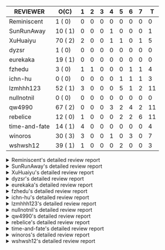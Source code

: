 |   REVIEWER    |  O(C)   | 1 | 2 | 3 | 4 | 5 | 6 | 7 | T  |
|---------------|---------|---|---|---|---|---|---|---|----|
| Reminiscent   |  1 ( 0) | 0 | 0 | 0 | 0 | 0 | 0 | 0 |  0 |
| SunRunAway    | 10 ( 1) | 0 | 0 | 0 | 1 | 0 | 0 | 0 |  1 |
| XuHuaiyu      | 70 ( 2) | 2 | 0 | 0 | 1 | 1 | 0 | 1 |  5 |
| dyzsr         |  1 ( 0) | 0 | 0 | 0 | 0 | 0 | 0 | 0 |  0 |
| eurekaka      | 19 ( 1) | 0 | 0 | 0 | 0 | 0 | 0 | 0 |  0 |
| fzhedu        |  3 ( 0) | 1 | 1 | 0 | 0 | 0 | 1 | 1 |  4 |
| ichn-hu       |  0 ( 0) | 0 | 0 | 0 | 0 | 1 | 1 | 1 |  3 |
| lzmhhh123     | 52 ( 1) | 3 | 0 | 0 | 0 | 5 | 1 | 2 | 11 |
| nullnotnil    |  0 ( 0) | 0 | 0 | 0 | 0 | 0 | 0 | 0 |  0 |
| qw4990        | 67 ( 2) | 0 | 0 | 0 | 3 | 2 | 4 | 2 | 11 |
| rebelice      | 12 ( 0) | 1 | 0 | 0 | 0 | 2 | 2 | 6 | 11 |
| time-and-fate | 14 ( 1) | 4 | 0 | 0 | 0 | 0 | 0 | 0 |  4 |
| winoros       | 30 ( 3) | 3 | 0 | 0 | 1 | 0 | 3 | 0 |  7 |
| wshwsh12      | 39 ( 1) | 1 | 0 | 0 | 0 | 2 | 0 | 0 |  3 |


<details> 
  <summary>Reminiscent's detailed review report</summary> 

## To Be Reviewed

|    REPO    |                                                              PR                                                               | C | LASTED |
|------------|-------------------------------------------------------------------------------------------------------------------------------|---|--------|
| tidb/24016 | [planner: fix index-out-of-range error when checking only_full_group_by (#23844)](https://github.com/pingcap/tidb/pull/24016) |   | 40d19h |


## Reviewed in Last 7 Days

| REPO | PR | C | D | R |
|------|----|---|---|---|


</details> 


<details> 
  <summary>SunRunAway's detailed review report</summary> 

## To Be Reviewed

|    REPO    |                                                                  PR                                                                   | C | LASTED  |
|------------|---------------------------------------------------------------------------------------------------------------------------------------|---|---------|
| tidb/19178 | [executor: Refactor probe channel](https://github.com/pingcap/tidb/pull/19178)                                                        |   | 284d17h |
| tidb/19807 | [executor: parallel evaluation for hash aggregate distinct](https://github.com/pingcap/tidb/pull/19807)                               |   | 262d11h |
| tidb/19900 | [executor: enable inline projection for sort&topN](https://github.com/pingcap/tidb/pull/19900)                                        | Y | 257d19h |
| tidb/20140 | [expressions: Support `bin-to-uuid` and `uuid-to-bin`](https://github.com/pingcap/tidb/pull/20140)                                    |   | 244d22h |
| tidb/21207 | [planner: fix the inappropriate out-of-range range estimation rule](https://github.com/pingcap/tidb/pull/21207)                       |   | 182d19h |
| tidb/21834 | [planner: enhanced index range calculation plan](https://github.com/pingcap/tidb/pull/21834)                                          |   | 159d19h |
| tidb/21878 | [planner: do not push down lock to pointGet/bacthPointGet when selection exists](https://github.com/pingcap/tidb/pull/21878)          |   | 157d18h |
| tidb/21956 | [planner/preprocessor: disallow into-outfile clause in some place](https://github.com/pingcap/tidb/pull/21956)                        |   | 152d23h |
| tidb/22217 | [*: rewrite origin SQL with default DB for SQL bindings (#21275)](https://github.com/pingcap/tidb/pull/22217)                         |   | 138d18h |
| tidb/22379 | [[experiment] executor: allow aggregation to spill disk when running out of memory quota](https://github.com/pingcap/tidb/pull/22379) |   | 131d19h |


## Reviewed in Last 7 Days

|   REPO    |                                   PR                                   | C | D |  R   |
|-----------|------------------------------------------------------------------------|---|---|------|
| docs/5647 | [Add documentation for SEM](https://github.com/pingcap/docs/pull/5647) |   | 4 | 2d5h |


</details> 


<details> 
  <summary>XuHuaiyu's detailed review report</summary> 

## To Be Reviewed

|     REPO     |                                                                                 PR                                                                                 | C | LASTED  |
|--------------|--------------------------------------------------------------------------------------------------------------------------------------------------------------------|---|---------|
| tidb/19900   | [executor: enable inline projection for sort&topN](https://github.com/pingcap/tidb/pull/19900)                                                                     | Y | 257d19h |
| docs-cn/5561 | [Add sql optimization-related docs to toc](https://github.com/pingcap/docs-cn/pull/5561)                                                                           |   | 91d15h  |
| tidb/19957   | [executor: add builtin aggregate function `json_arrayagg`](https://github.com/pingcap/tidb/pull/19957)                                                             | Y | 255d14h |
| tidb/20140   | [expressions: Support `bin-to-uuid` and `uuid-to-bin`](https://github.com/pingcap/tidb/pull/20140)                                                                 |   | 244d22h |
| tidb/20790   | [collation: add pinyin collation for chinese charset support](https://github.com/pingcap/tidb/pull/20790)                                                          |   | 202d21h |
| tidb/21064   | [planner, executor: fix cast not check error](https://github.com/pingcap/tidb/pull/21064)                                                                          |   | 190d9h  |
| tidb/21334   | [*: make rollback work on user-defined variables](https://github.com/pingcap/tidb/pull/21334)                                                                      |   | 179d14h |
| tidb/21401   | [expression: incompatibility with MySQL for ADDTIME()](https://github.com/pingcap/tidb/pull/21401)                                                                 |   | 175d12h |
| tidb/21536   | [executor: add slow-log file meta cache to avoid repeat read file meta information](https://github.com/pingcap/tidb/pull/21536)                                    |   | 168d15h |
| tidb/21564   | [ddl: fix Incorrect behavior of NO_ZERO_DATE when altering table](https://github.com/pingcap/tidb/pull/21564)                                                      |   | 167d16h |
| tidb/22131   | [privilege: remove leading and trailing space when create user and role](https://github.com/pingcap/tidb/pull/22131)                                               |   | 144d20h |
| tidb/22163   | [expression: separated arithmeticMinusIntSig](https://github.com/pingcap/tidb/pull/22163)                                                                          |   | 140d14h |
| tidb/22186   | [executor: fix select into outfile with year type column has no data (#22175)](https://github.com/pingcap/tidb/pull/22186)                                         |   | 139d17h |
| tidb/22616   | [expression: from_unixtime accept 64-bit integers](https://github.com/pingcap/tidb/pull/22616)                                                                     |   | 115d23h |
| tidb/22631   | [executor: refine window processor](https://github.com/pingcap/tidb/pull/22631)                                                                                    |   | 113d23h |
| tidb/22696   | [expression: enable arithmetic Mod push down](https://github.com/pingcap/tidb/pull/22696)                                                                          |   | 110d17h |
| tidb/22711   | [executor: Fix inline schema name](https://github.com/pingcap/tidb/pull/22711)                                                                                     |   | 110d12h |
| tidb/22722   | [planner, errno: make error code of ErrMixOfGroupFuncAndFields consistent with MySQL](https://github.com/pingcap/tidb/pull/22722)                                  |   | 109d21h |
| tidb/23012   | [executor: fix affected rows of ddls and complete uint tests](https://github.com/pingcap/tidb/pull/23012)                                                          |   | 85d17h  |
| tidb/23295   | [util, types: don't let SPM be affected by charset (#23161)](https://github.com/pingcap/tidb/pull/23295)                                                           |   | 73d12h  |
| tidb/23336   | [expression: fix unexpected constant fold when year compare string (#23281)](https://github.com/pingcap/tidb/pull/23336)                                           |   | 69d20h  |
| tidb/23348   | [planner: show cast type in EXPLAIN in coptask (#23123)](https://github.com/pingcap/tidb/pull/23348)                                                               |   | 69d18h  |
| tidb/23350   | [util/stringutil, util/ranger, planner: use hierarchical separators to simplify the parsing for info of EXPLAIN ](https://github.com/pingcap/tidb/pull/23350)      |   | 69d18h  |
| tidb/23398   | [expression: fix refine compare constant (#23339)](https://github.com/pingcap/tidb/pull/23398)                                                                     |   | 67d18h  |
| tidb/23405   | [domain: remove the exit chan, use context](https://github.com/pingcap/tidb/pull/23405)                                                                            |   | 67d17h  |
| tidb/23433   | [WIP: speed up for slow query logs retrieving ](https://github.com/pingcap/tidb/pull/23433)                                                                        |   | 66d17h  |
| tidb/23497   | [expression: Let TiDB use Hyperscan to support multi-pattern-match](https://github.com/pingcap/tidb/pull/23497)                                                    |   | 61d22h  |
| tidb/23562   | [execution: reuse iterator in hash join](https://github.com/pingcap/tidb/pull/23562)                                                                               |   | 60d13h  |
| tidb/23640   | [*: fix the bug about YEAR(0.9) returns NULL instead of 0 in NO_ZERO_DATE mode](https://github.com/pingcap/tidb/pull/23640)                                        |   | 56d14h  |
| tidb/23661   | [expression: Maintain separate scalar function pushdown lists for each engine instead of unified. (#23284)](https://github.com/pingcap/tidb/pull/23661)            |   | 55d20h  |
| tidb/23884   | [Metric: Collect TiKV Read Duration Metric for SLI/SLO](https://github.com/pingcap/tidb/pull/23884)                                                                |   | 47d20h  |
| tidb/23964   | [executor: GROUP_CONCAT(float) is not compatible with mysql](https://github.com/pingcap/tidb/pull/23964)                                                           |   | 42d17h  |
| tidb/24016   | [planner: fix index-out-of-range error when checking only_full_group_by (#23844)](https://github.com/pingcap/tidb/pull/24016)                                      |   | 40d19h  |
| tidb/24033   | [statistics: fix some unstable tests in global stats (#23502)](https://github.com/pingcap/tidb/pull/24033)                                                         |   | 40d10h  |
| tidb/24053   | [executor: fix wrong convert from bit to string when do projection (#23960)](https://github.com/pingcap/tidb/pull/24053)                                           |   | 39d16h  |
| tidb/24061   | [statistics: fix some potential panic in statistics (#23988)](https://github.com/pingcap/tidb/pull/24061)                                                          |   | 39d13h  |
| tidb/24079   | [planner: change descScanFactor to scanFactor when ExpectedCount is small. (#23972)](https://github.com/pingcap/tidb/pull/24079)                                   |   | 38d20h  |
| tidb/24155   | [planner, executor: fix index merge partial table scan schema (#23936)](https://github.com/pingcap/tidb/pull/24155)                                                |   | 34d20h  |
| tidb/24179   | [expression: fix float64 overflow check in plus/minus real function](https://github.com/pingcap/tidb/pull/24179)                                                   |   | 33d23h  |
| tidb/24228   | [executor: skip TestPrepareStmtAfterIsolationReadChange when race enable (#24200)](https://github.com/pingcap/tidb/pull/24228)                                     |   | 31d23h  |
| tidb/24229   | [executor: speed up race test TestInsertReorgDelete (#24208)](https://github.com/pingcap/tidb/pull/24229)                                                          |   | 31d22h  |
| tidb/24234   | [executor: skip TestMppExecution when race is enabled (#24222)](https://github.com/pingcap/tidb/pull/24234)                                                        |   | 31d18h  |
| tidb/24241   | [planner/core: remove random test to reduce CI time (#24207)](https://github.com/pingcap/tidb/pull/24241)                                                          |   | 31d16h  |
| tidb/24267   | [expression: fix wrong flen infer for bit constant (#23867)](https://github.com/pingcap/tidb/pull/24267)                                                           |   | 29d18h  |
| tidb/24287   | [planner/core: support union all for mpp.](https://github.com/pingcap/tidb/pull/24287)                                                                             |   | 28d19h  |
| tidb/24341   | [executor: fix projection executor panic and add failpoint test (#24231)](https://github.com/pingcap/tidb/pull/24341)                                              |   | 26d20h  |
| tidb/24345   | [executor: fix data race of parallel apply operator (#24257)](https://github.com/pingcap/tidb/pull/24345)                                                          |   | 26d19h  |
| tidb/24354   | [expression: fix wrong type infer for agg function when type is null (#24290)](https://github.com/pingcap/tidb/pull/24354)                                         |   | 26d17h  |
| tidb/24371   | [*: avoid create new parser object in prepared exec](https://github.com/pingcap/tidb/pull/24371)                                                                   |   | 25d20h  |
| tidb/24466   | [test: fix unstable TestIssue20658 (#24425)](https://github.com/pingcap/tidb/pull/24466)                                                                           |   | 17d16h  |
| tidb/24488   | [planner: let CopTiFlashConcurrencyFactor inflence the cost of whole plan (#24157)](https://github.com/pingcap/tidb/pull/24488)                                    |   | 16d18h  |
| tidb/24489   | [planner: clone possible properties before saving them (#24204)](https://github.com/pingcap/tidb/pull/24489)                                                       |   | 16d17h  |
| tidb/24513   | [inforschema, executor, util/kvcache, util/statement_summary : Add STATEMENTS_SUMMARY_EVICTED into information_schema](https://github.com/pingcap/tidb/pull/24513) |   | 14d21h  |
| tidb/24527   | [*: Upgrade to go 1.16 && remove deprecated io/ioutil](https://github.com/pingcap/tidb/pull/24527)                                                                 |   | 14d14h  |
| tidb/24529   | [*: consitent get infoschema (#24230)](https://github.com/pingcap/tidb/pull/24529)                                                                                 |   | 14d13h  |
| tidb/24546   | [*: test](https://github.com/pingcap/tidb/pull/24546)                                                                                                              |   | 13d17h  |
| tidb/24611   | [executor: fix point_get result on clustered index when new-row-format disabled but new-collation enabled (#24544)](https://github.com/pingcap/tidb/pull/24611)    |   | 11d22h  |
| tidb/24613   | [planner, executor: supports select statement with AS OF](https://github.com/pingcap/tidb/pull/24613)                                                              |   | 11d20h  |
| tidb/24671   | [(DNM) Revert "planner, executor: enable inline projection for Limit (#20288)"](https://github.com/pingcap/tidb/pull/24671)                                        |   | 10d16h  |
| tidb/24699   | [*: Remove incorrect global sysvar caching](https://github.com/pingcap/tidb/pull/24699)                                                                            |   | 7d11h   |
| tidb/24766   | [executor: implement set transaction read only as of transaction](https://github.com/pingcap/tidb/pull/24766)                                                      |   | 5d13h   |
| tidb/24772   | [executor: fix wrong enum key in point get (#24618)](https://github.com/pingcap/tidb/pull/24772)                                                                   |   | 5d7h    |
| tidb/24792   | [planner: build plan for CTE](https://github.com/pingcap/tidb/pull/24792)                                                                                          |   | 4d18h   |
| tidb/24802   | [executor: add table name in log (#24666)](https://github.com/pingcap/tidb/pull/24802)                                                                             |   | 4d16h   |
| tidb/24803   | [[DNM] Batch mode](https://github.com/pingcap/tidb/pull/24803)                                                                                                     |   | 4d15h   |
| tidb/24809   | [executor: add CTEExec and CTETableReaderExec](https://github.com/pingcap/tidb/pull/24809)                                                                         |   | 3d23h   |
| tidb/24816   | [*: fix inconsistent spelling "Sql"](https://github.com/pingcap/tidb/pull/24816)                                                                                   |   | 3d21h   |
| tidb/24824   | [executor: fix index join panic on prefix index on some cases (#24568)](https://github.com/pingcap/tidb/pull/24824)                                                |   | 3d18h   |
| tidb/24856   | [planner, executor: support batchget for range and list partition table](https://github.com/pingcap/tidb/pull/24856)                                               |   | 21h     |
| tidb/24867   | [ddl: add admin_checksum_table compatibility for temporary table](https://github.com/pingcap/tidb/pull/24867)                                                      |   | 12h     |


## Reviewed in Last 7 Days

|     REPO     |                                                           PR                                                           | C | D |   R   |
|--------------|------------------------------------------------------------------------------------------------------------------------|---|---|-------|
| docs-cn/6270 | [releases: add tidb 4.0.13 release notes](https://github.com/pingcap/docs-cn/pull/6270)                                |   | 1 | 10d2h |
| tidb/24830   | [expresssion: determine the field type of control function with enum type](https://github.com/pingcap/tidb/pull/24830) |   | 1 | 2d18h |
| tidb/24833   | [server, store: speed up server test](https://github.com/pingcap/tidb/pull/24833)                                      |   | 4 | 10h   |
| docs/5621    | [releases: add tidb 4.0.13 release notes](https://github.com/pingcap/docs/pull/5621)                                   |   | 5 | 6d0h  |
| tidb/24542   | [expression, planner: push cast down to control function with enum type.](https://github.com/pingcap/tidb/pull/24542)  |   | 7 | 7d3h  |


</details> 


<details> 
  <summary>dyzsr's detailed review report</summary> 

## To Be Reviewed

|    REPO    |                                                                 PR                                                                  | C | LASTED |
|------------|-------------------------------------------------------------------------------------------------------------------------------------|---|--------|
| tidb/24018 | [ranger: fix the range construction behavior when the column's type is `YEAR` (#23559)](https://github.com/pingcap/tidb/pull/24018) |   | 40d18h |


## Reviewed in Last 7 Days

| REPO | PR | C | D | R |
|------|----|---|---|---|


</details> 


<details> 
  <summary>eurekaka's detailed review report</summary> 

## To Be Reviewed

|    REPO    |                                                                  PR                                                                  | C | LASTED  |
|------------|--------------------------------------------------------------------------------------------------------------------------------------|---|---------|
| tidb/20877 | [statistics: collect index usage information](https://github.com/pingcap/tidb/pull/20877)                                            |   | 200d17h |
| tidb/23316 | [planner: Fix rebuild range for prepared plan](https://github.com/pingcap/tidb/pull/23316)                                           |   | 70d17h  |
| tidb/23373 | [executor: fix get var expr when session var is hex literal (#23241)](https://github.com/pingcap/tidb/pull/23373)                    |   | 68d19h  |
| tidb/23760 | [collation: fix tidb panic when compare string with collation](https://github.com/pingcap/tidb/pull/23760)                           |   | 54d14h  |
| tidb/24033 | [statistics: fix some unstable tests in global stats (#23502)](https://github.com/pingcap/tidb/pull/24033)                           |   | 40d10h  |
| tidb/24061 | [statistics: fix some potential panic in statistics (#23988)](https://github.com/pingcap/tidb/pull/24061)                            |   | 39d13h  |
| tidb/24079 | [planner: change descScanFactor to scanFactor when ExpectedCount is small. (#23972)](https://github.com/pingcap/tidb/pull/24079)     |   | 38d20h  |
| tidb/24147 | [docs/design: add proposal for common table expression](https://github.com/pingcap/tidb/pull/24147)                                  |   | 34d23h  |
| tidb/24155 | [planner, executor: fix index merge partial table scan schema (#23936)](https://github.com/pingcap/tidb/pull/24155)                  |   | 34d20h  |
| tidb/24317 | [statistics: skip reading mysql.stats_histograms if cached stats is up-to-date (#24175)](https://github.com/pingcap/tidb/pull/24317) |   | 27d17h  |
| tidb/24458 | [planner, executor, statistics: support correlation calc for new sampling method](https://github.com/pingcap/tidb/pull/24458)        |   | 17d17h  |
| tidb/24537 | [*: remove SchemaVersion in TransactionContext (#24236)](https://github.com/pingcap/tidb/pull/24537)                                 |   | 14d0h   |
| tidb/24623 | [statistics: fix the unexpected estimation error on full sampling](https://github.com/pingcap/tidb/pull/24623)                       |   | 11d18h  |
| tidb/24633 | [planner: fix incorrect TableDual plan built from nulleq (#24596)](https://github.com/pingcap/tidb/pull/24633)                       | Y | 11d15h  |
| tidb/24635 | [ranger: fix the case which could have duplicate ranges (#24590)](https://github.com/pingcap/tidb/pull/24635)                        |   | 11d14h  |
| tidb/24649 | [server: close the temporary session in HTTP API to avoid memory leak (#24339)](https://github.com/pingcap/tidb/pull/24649)          |   | 11d0h   |
| tidb/24650 | [server: close the temporary session in HTTP API to avoid memory leak (#24339)](https://github.com/pingcap/tidb/pull/24650)          |   | 11d0h   |
| tidb/24703 | [planner: unify name of datasource receiver](https://github.com/pingcap/tidb/pull/24703)                                             |   | 6d23h   |
| tidb/24860 | [executor: parallel some part of the sampling-based analyze](https://github.com/pingcap/tidb/pull/24860)                             |   | 16h     |


## Reviewed in Last 7 Days

| REPO | PR | C | D | R |
|------|----|---|---|---|


</details> 


<details> 
  <summary>fzhedu's detailed review report</summary> 

## To Be Reviewed

|    REPO    |                                                               PR                                                                | C | LASTED |
|------------|---------------------------------------------------------------------------------------------------------------------------------|---|--------|
| tidb/24341 | [executor: fix projection executor panic and add failpoint test (#24231)](https://github.com/pingcap/tidb/pull/24341)           |   | 26d20h |
| tidb/24488 | [planner: let CopTiFlashConcurrencyFactor inflence the cost of whole plan (#24157)](https://github.com/pingcap/tidb/pull/24488) |   | 16d18h |
| tidb/24724 | [store/copr: balance region for batch cop task (#24521)](https://github.com/pingcap/tidb/pull/24724)                            |   | 6d16h  |


## Reviewed in Last 7 Days

|     REPO     |                                                 PR                                                 | C | D |   R   |
|--------------|----------------------------------------------------------------------------------------------------|---|---|-------|
| tics/1986    | [Remove unstable test.](https://github.com/pingcap/tics/pull/1986)                                 |   | 1 | 0h    |
| tics/1966    | [Fix cast string as double](https://github.com/pingcap/tics/pull/1966)                             |   | 2 | 4h    |
| tiflash/1717 | [disable run-generate-tests for randgen-mpp (#1716)](https://github.com/pingcap/tiflash/pull/1717) |   | 6 | 0h    |
| tidb/24521   | [store/copr: balance region for batch cop task](https://github.com/pingcap/tidb/pull/24521)        |   | 7 | 7d21h |


</details> 


<details> 
  <summary>ichn-hu's detailed review report</summary> 

## To Be Reviewed

| REPO | PR | C | LASTED |
|------|----|---|--------|


## Reviewed in Last 7 Days

|    REPO    |                                                        PR                                                         | C | D |   R    |
|------------|-------------------------------------------------------------------------------------------------------------------|---|---|--------|
| tidb/24772 | [executor: fix wrong enum key in point get (#24618)](https://github.com/pingcap/tidb/pull/24772)                  |   | 5 | 12h    |
| tidb/24618 | [executor: fix wrong enum key in point get](https://github.com/pingcap/tidb/pull/24618)                           |   | 6 | 5d22h  |
| tidb/24379 | [executor: enhancement for ListInDisk(support writing after reading)](https://github.com/pingcap/tidb/pull/24379) |   | 7 | 18d20h |


</details> 


<details> 
  <summary>lzmhhh123's detailed review report</summary> 

## To Be Reviewed

|    REPO    |                                                                           PR                                                                            | C | LASTED  |
|------------|---------------------------------------------------------------------------------------------------------------------------------------------------------|---|---------|
| tidb/20444 | [expression: add json_merge_patch](https://github.com/pingcap/tidb/pull/20444)                                                                          |   | 222d21h |
| tidb/20465 | [expression: add uuidShortFunction](https://github.com/pingcap/tidb/pull/20465)                                                                         |   | 221d20h |
| tidb/20642 | [executor: modify admin executors to support partitioned table with global index](https://github.com/pingcap/tidb/pull/20642)                           |   | 210d16h |
| tidb/20903 | [planner: fix confused and unnecessary double-projection in plans.](https://github.com/pingcap/tidb/pull/20903)                                         |   | 199d17h |
| tidb/21018 | [planner: don't push down null sensitive join conditions (#19620)](https://github.com/pingcap/tidb/pull/21018)                                          |   | 193d17h |
| tidb/21195 | [brie: integrate lightning to suport IMPORT statement](https://github.com/pingcap/tidb/pull/21195)                                                      |   | 182d23h |
| tidb/21334 | [*: make rollback work on user-defined variables](https://github.com/pingcap/tidb/pull/21334)                                                           |   | 179d14h |
| tidb/21347 | [session: make rollback work on global variables](https://github.com/pingcap/tidb/pull/21347)                                                           |   | 178d20h |
| tidb/21487 | [*: ensure TABLE statement works](https://github.com/pingcap/tidb/pull/21487)                                                                           |   | 172d5h  |
| tidb/21651 | [planner: allow filter condition pushing down to IndexScan for prefix index](https://github.com/pingcap/tidb/pull/21651)                                |   | 165d14h |
| tidb/22126 | [*: add `sys` schema, `sys.SCHEMA_UNUSED_INDEXES` view and `sys.SCHEMA_INDEX_USAGE` view](https://github.com/pingcap/tidb/pull/22126)                   |   | 144d20h |
| tidb/22361 | [table: fix insert into _tidb_rowid panic and rebase it if needed (#22062)](https://github.com/pingcap/tidb/pull/22361)                                 |   | 132d20h |
| tidb/22372 | [executor: fix SelectForUpdate in decorrelated subquery under pessimistic mode](https://github.com/pingcap/tidb/pull/22372)                             |   | 132d10h |
| tidb/22478 | [planner, executor: fix query partition table with global unique index get wrong result](https://github.com/pingcap/tidb/pull/22478)                    |   | 123d13h |
| tidb/22631 | [executor: refine window processor](https://github.com/pingcap/tidb/pull/22631)                                                                         |   | 113d23h |
| tidb/22699 | [brie: add error info column and history backup/restore info in sql](https://github.com/pingcap/tidb/pull/22699)                                        |   | 110d17h |
| tidb/23149 | [core: support left join and right join for join reorder](https://github.com/pingcap/tidb/pull/23149)                                                   |   | 79d13h  |
| tidb/23348 | [planner: show cast type in EXPLAIN in coptask (#23123)](https://github.com/pingcap/tidb/pull/23348)                                                    |   | 69d18h  |
| tidb/23373 | [executor: fix get var expr when session var is hex literal (#23241)](https://github.com/pingcap/tidb/pull/23373)                                       |   | 68d19h  |
| tidb/23661 | [expression: Maintain separate scalar function pushdown lists for each engine instead of unified. (#23284)](https://github.com/pingcap/tidb/pull/23661) |   | 55d20h  |
| tidb/23703 | [expression: fix approx_percent panic on bit column (#23687)](https://github.com/pingcap/tidb/pull/23703)                                               |   | 55d14h  |
| tidb/23760 | [collation: fix tidb panic when compare string with collation](https://github.com/pingcap/tidb/pull/23760)                                              |   | 54d14h  |
| tidb/23940 | [config, ddl: allow auto inc columns in generated columns and expression indexes](https://github.com/pingcap/tidb/pull/23940)                           |   | 44d18h  |
| tidb/23968 | [statistics: fix unstable TestDropPartitionStats test](https://github.com/pingcap/tidb/pull/23968)                                                      |   | 42d15h  |
| tidb/23987 | [executor: Implements json_arrayagg function](https://github.com/pingcap/tidb/pull/23987)                                                               |   | 41d18h  |
| tidb/24016 | [planner: fix index-out-of-range error when checking only_full_group_by (#23844)](https://github.com/pingcap/tidb/pull/24016)                           |   | 40d19h  |
| tidb/24018 | [ranger: fix the range construction behavior when the column's type is `YEAR` (#23559)](https://github.com/pingcap/tidb/pull/24018)                     |   | 40d18h  |
| tidb/24151 | [ddl: admin show ddl jobs output confusing with multiple jobs](https://github.com/pingcap/tidb/pull/24151)                                              |   | 34d21h  |
| tidb/24155 | [planner, executor: fix index merge partial table scan schema (#23936)](https://github.com/pingcap/tidb/pull/24155)                                     |   | 34d20h  |
| tidb/24186 | [executor: make column default value being aware of NO_ZERO_IN_DATE (#24174)](https://github.com/pingcap/tidb/pull/24186)                               |   | 33d19h  |
| tidb/24211 | [*: support txn retry when auto id meets duplicate entry](https://github.com/pingcap/tidb/pull/24211)                                                   |   | 32d13h  |
| tidb/24234 | [executor: skip TestMppExecution when race is enabled (#24222)](https://github.com/pingcap/tidb/pull/24234)                                             |   | 31d18h  |
| tidb/24268 | [expression: fix cast real, decimal to time (#24120)](https://github.com/pingcap/tidb/pull/24268)                                                       |   | 29d17h  |
| tidb/24341 | [executor: fix projection executor panic and add failpoint test (#24231)](https://github.com/pingcap/tidb/pull/24341)                                   |   | 26d20h  |
| tidb/24423 | [executor, statistics: support prefix column index case for full sampling analyze](https://github.com/pingcap/tidb/pull/24423)                          |   | 18d19h  |
| tidb/24539 | [statistics: dump FMSketch to KV only for partition table with dynamic prune mode (#24453)](https://github.com/pingcap/tidb/pull/24539)                 |   | 13d22h  |
| tidb/24551 | [planner: create new column slice in PreparePossibleProperties (#24342)](https://github.com/pingcap/tidb/pull/24551)                                    |   | 13d16h  |
| tidb/24600 | [store/tikv: change backoff type for missed tiflash peer. (#24577)](https://github.com/pingcap/tidb/pull/24600)                                         |   | 12d12h  |
| tidb/24612 | [planner/core: refresh stale regions in cache for batch cop response (#24457)](https://github.com/pingcap/tidb/pull/24612)                              |   | 11d21h  |
| tidb/24633 | [planner: fix incorrect TableDual plan built from nulleq (#24596)](https://github.com/pingcap/tidb/pull/24633)                                          | Y | 11d15h  |
| tidb/24641 | [ddl: converts NULL to NOT NULL for column types with NULL data reports err](https://github.com/pingcap/tidb/pull/24641)                                |   | 11d11h  |
| tidb/24684 | [ddl: add region and split compatibility for temporary table](https://github.com/pingcap/tidb/pull/24684)                                               |   | 7d19h   |
| tidb/24737 | [executor: pessimistic lock on the temporary table should not be written to TiKV](https://github.com/pingcap/tidb/pull/24737)                           |   | 5d23h   |
| tidb/24778 | [expression: Push down group concat to TiFlash](https://github.com/pingcap/tidb/pull/24778)                                                             |   | 4d22h   |
| tidb/24801 | [expression: support cast real/int as real (#24670)](https://github.com/pingcap/tidb/pull/24801)                                                        |   | 4d16h   |
| tidb/24806 | [config: ignore tiflash when show config (#24770)](https://github.com/pingcap/tidb/pull/24806)                                                          |   | 4d12h   |
| tidb/24821 | [expression: Support push scalar function `concat` and `unix_timestamp` down to TiFlash.](https://github.com/pingcap/tidb/pull/24821)                   |   | 3d19h   |
| tidb/24825 | [telemetry: add pk type of clusterindex feature usage information](https://github.com/pingcap/tidb/pull/24825)                                          |   | 3d18h   |
| tidb/24830 | [expresssion: determine the field type of control function with enum type](https://github.com/pingcap/tidb/pull/24830)                                  |   | 3d17h   |
| tidb/24854 | [*: pass sql, plan digest down to KV request](https://github.com/pingcap/tidb/pull/24854)                                                               |   | 23h     |
| tidb/24864 | [executor: add more cases about dynamic-mode with union/DML/subquery](https://github.com/pingcap/tidb/pull/24864)                                       |   | 14h     |
| tidb/24872 | [table: remove reading from non-specificed partitions in IODKU](https://github.com/pingcap/tidb/pull/24872)                                             |   | 9h      |


## Reviewed in Last 7 Days

|      REPO      |                                                      PR                                                      | C | D |   R    |
|----------------|--------------------------------------------------------------------------------------------------------------|---|---|--------|
| tidb/24250     | [planner: rewrite `LIKE` as range for expression index](https://github.com/pingcap/tidb/pull/24250)          |   | 1 | 30d4h  |
| tidb/24708     | [planner: fix the ORDER BY column not match the GROUP BY clause](https://github.com/pingcap/tidb/pull/24708) |   | 1 | 6d3h   |
| tidb/23022     | [executor: create PipelinedWindowExec](https://github.com/pingcap/tidb/pull/23022)                           |   | 1 | 83d21h |
| tidb-test/1191 | [Add enum expression/aggregate test by randgen ](https://github.com/pingcap/tidb-test/pull/1191)             |   | 5 | 1d6h   |
| tidb-test/1194 | [port test related to enum from tidb repo](https://github.com/pingcap/tidb-test/pull/1194)                   |   | 5 | 0h     |
| tidb/24670     | [expression: support cast real/int as real](https://github.com/pingcap/tidb/pull/24670)                      |   | 5 | 5d20h  |
| tidb/24675     | [expression: add builtin function ``json_pretty``](https://github.com/pingcap/tidb/pull/24675)               |   | 5 | 5d15h  |
| tidb/24770     | [config: ignore tiflash when show config](https://github.com/pingcap/tidb/pull/24770)                        |   | 5 | 13h    |
| tikv/10167     | [copr: fix Max/Min bug when comparing signed and unsigned int64](https://github.com/tikv/tikv/pull/10167)    |   | 6 | 5d20h  |
| tidb/24287     | [planner/core: support union all for mpp.](https://github.com/pingcap/tidb/pull/24287)                       |   | 7 | 22d1h  |
| tidb/24685     | [*: add option for enum push down](https://github.com/pingcap/tidb/pull/24685)                               |   | 7 | 20h    |


</details> 


<details> 
  <summary>nullnotnil's detailed review report</summary> 

## To Be Reviewed

| REPO | PR | C | LASTED |
|------|----|---|--------|


## Reviewed in Last 7 Days

| REPO | PR | C | D | R |
|------|----|---|---|---|


</details> 


<details> 
  <summary>qw4990's detailed review report</summary> 

## To Be Reviewed

|     REPO     |                                                                           PR                                                                            | C | LASTED  |
|--------------|---------------------------------------------------------------------------------------------------------------------------------------------------------|---|---------|
| docs-cn/5561 | [Add sql optimization-related docs to toc](https://github.com/pingcap/docs-cn/pull/5561)                                                                |   | 91d15h  |
| tidb/19029   | [types: fix unexpected NOT_NULL flags](https://github.com/pingcap/tidb/pull/19029)                                                                      |   | 291d22h |
| docs/5498    | [partitioning: Corrected partition management](https://github.com/pingcap/docs/pull/5498)                                                               |   | 28d19h  |
| tidb/20708   | [*: separate auto_increment ID allocator from _tidb_rowid allocator](https://github.com/pingcap/tidb/pull/20708)                                        |   | 207d21h |
| tidb/21018   | [planner: don't push down null sensitive join conditions (#19620)](https://github.com/pingcap/tidb/pull/21018)                                          |   | 193d17h |
| tidb/21318   | [planner, expression: use the range of column types to simplify expressions](https://github.com/pingcap/tidb/pull/21318)                                |   | 179d19h |
| tidb/21401   | [expression: incompatibility with MySQL for ADDTIME()](https://github.com/pingcap/tidb/pull/21401)                                                      |   | 175d12h |
| tidb/21508   | [execution: fix dayofweek('0000-00-00') behavior](https://github.com/pingcap/tidb/pull/21508)                                                           |   | 171d10h |
| tidb/21887   | [types: support %X %V %W formats for STR_TO_DATE()](https://github.com/pingcap/tidb/pull/21887)                                                         |   | 156d11h |
| tidb/22146   | [executor: forbid SFU on view](https://github.com/pingcap/tidb/pull/22146)                                                                              |   | 140d22h |
| tidb/22217   | [*: rewrite origin SQL with default DB for SQL bindings (#21275)](https://github.com/pingcap/tidb/pull/22217)                                           |   | 138d18h |
| tidb/22234   | [executor, planner: ON DUPLICATE UPDATE can refer to un-project col (#14412)](https://github.com/pingcap/tidb/pull/22234)                               |   | 138d15h |
| tidb/22261   | [time: fix parse datetime won't truncate the reluctant string (#22232)](https://github.com/pingcap/tidb/pull/22261)                                     |   | 137d20h |
| tidb/22374   | [expression: separated arithmeticIntDivideSig](https://github.com/pingcap/tidb/pull/22374)                                                              |   | 132d1h  |
| tidb/22415   | [ddl: refactor bundle[2/2] [6/6]](https://github.com/pingcap/tidb/pull/22415)                                                                           |   | 128d18h |
| tidb/22416   | [core: fix subQuery at projection in only_full_group](https://github.com/pingcap/tidb/pull/22416)                                                       | Y | 128d12h |
| tidb/22541   | [expression: Support builtin function SOUNDEX](https://github.com/pingcap/tidb/pull/22541)                                                              |   | 118d10h |
| tidb/22862   | [brie: fix the problem that ddl restored by BR via SQL is not replicated to downstream](https://github.com/pingcap/tidb/pull/22862)                     |   | 91d23h  |
| tidb/23022   | [executor: create PipelinedWindowExec](https://github.com/pingcap/tidb/pull/23022)                                                                      |   | 84d19h  |
| tidb/23295   | [util, types: don't let SPM be affected by charset (#23161)](https://github.com/pingcap/tidb/pull/23295)                                                |   | 73d12h  |
| tidb/23316   | [planner: Fix rebuild range for prepared plan](https://github.com/pingcap/tidb/pull/23316)                                                              |   | 70d17h  |
| tidb/23373   | [executor: fix get var expr when session var is hex literal (#23241)](https://github.com/pingcap/tidb/pull/23373)                                       |   | 68d19h  |
| tidb/23398   | [expression: fix refine compare constant (#23339)](https://github.com/pingcap/tidb/pull/23398)                                                          |   | 67d18h  |
| tidb/23590   | [planner, table: optimize the list partition pruner for range query](https://github.com/pingcap/tidb/pull/23590)                                        |   | 59d17h  |
| tidb/23661   | [expression: Maintain separate scalar function pushdown lists for each engine instead of unified. (#23284)](https://github.com/pingcap/tidb/pull/23661) |   | 55d20h  |
| tidb/23730   | [distsql/*: typo fix for `dispatches`](https://github.com/pingcap/tidb/pull/23730)                                                                      |   | 54d19h  |
| tidb/23796   | [tests: make TestIndexLookupMergeJoinHang and TestIssue18068 stable (#23741)](https://github.com/pingcap/tidb/pull/23796)                               |   | 53d20h  |
| tidb/23963   | [executor: checking chunk is full precedes filtering](https://github.com/pingcap/tidb/pull/23963)                                                       |   | 42d17h  |
| tidb/23987   | [executor: Implements json_arrayagg function](https://github.com/pingcap/tidb/pull/23987)                                                               |   | 41d18h  |
| tidb/24018   | [ranger: fix the range construction behavior when the column's type is `YEAR` (#23559)](https://github.com/pingcap/tidb/pull/24018)                     |   | 40d18h  |
| tidb/24229   | [executor: speed up race test TestInsertReorgDelete (#24208)](https://github.com/pingcap/tidb/pull/24229)                                               |   | 31d22h  |
| tidb/24241   | [planner/core: remove random test to reduce CI time (#24207)](https://github.com/pingcap/tidb/pull/24241)                                               |   | 31d16h  |
| tidb/24267   | [expression: fix wrong flen infer for bit constant (#23867)](https://github.com/pingcap/tidb/pull/24267)                                                |   | 29d18h  |
| tidb/24354   | [expression: fix wrong type infer for agg function when type is null (#24290)](https://github.com/pingcap/tidb/pull/24354)                              |   | 26d17h  |
| tidb/24374   | [planner: filter conflict read_from_storage hints (#24313)](https://github.com/pingcap/tidb/pull/24374)                                                 |   | 25d20h  |
| tidb/24382   | [statistics: trigger auto-analyze based on histogram row count](https://github.com/pingcap/tidb/pull/24382)                                             |   | 25d16h  |
| tidb/24432   | [store/copr: invalidate stale regions for Mpp query. (#24410)](https://github.com/pingcap/tidb/pull/24432)                                              |   | 18d16h  |
| tidb/24437   | [planner: fix column pruning bug for Apply and Join (#24369)](https://github.com/pingcap/tidb/pull/24437)                                               |   | 18d13h  |
| tidb/24466   | [test: fix unstable TestIssue20658 (#24425)](https://github.com/pingcap/tidb/pull/24466)                                                                |   | 17d16h  |
| tidb/24468   | [*: fix missing reset for `DurationParse`](https://github.com/pingcap/tidb/pull/24468)                                                                  |   | 17d14h  |
| tidb/24493   | [store/cop: reload region every time when meeting io error (#24447)](https://github.com/pingcap/tidb/pull/24493)                                        |   | 16d16h  |
| tidb/24527   | [*: Upgrade to go 1.16 && remove deprecated io/ioutil](https://github.com/pingcap/tidb/pull/24527)                                                      |   | 14d14h  |
| tidb/24537   | [*: remove SchemaVersion in TransactionContext (#24236)](https://github.com/pingcap/tidb/pull/24537)                                                    |   | 14d0h   |
| tidb/24539   | [statistics: dump FMSketch to KV only for partition table with dynamic prune mode (#24453)](https://github.com/pingcap/tidb/pull/24539)                 |   | 13d22h  |
| tidb/24551   | [planner: create new column slice in PreparePossibleProperties (#24342)](https://github.com/pingcap/tidb/pull/24551)                                    |   | 13d16h  |
| tidb/24575   | [*: introduce snapshot into analyze](https://github.com/pingcap/tidb/pull/24575)                                                                        |   | 12d19h  |
| tidb/24623   | [statistics: fix the unexpected estimation error on full sampling](https://github.com/pingcap/tidb/pull/24623)                                          |   | 11d18h  |
| tidb/24633   | [planner: fix incorrect TableDual plan built from nulleq (#24596)](https://github.com/pingcap/tidb/pull/24633)                                          | Y | 11d15h  |
| tidb/24635   | [ranger: fix the case which could have duplicate ranges (#24590)](https://github.com/pingcap/tidb/pull/24635)                                           |   | 11d14h  |
| tidb/24663   | [planner: include schema name when checking duplicate table aliases](https://github.com/pingcap/tidb/pull/24663)                                        |   | 10d17h  |
| tidb/24680   | [tablecodec: fix write wrong prefix index value when collation is ascii_bin/latin1_bin (#24578)](https://github.com/pingcap/tidb/pull/24680)            |   | 7d20h   |
| tidb/24691   | [executor: optimize warning information when query table information_schema.cluster_config](https://github.com/pingcap/tidb/pull/24691)                 |   | 7d15h   |
| tidb/24711   | [expression: add builtin function ``json_merge_patch``](https://github.com/pingcap/tidb/pull/24711)                                                     |   | 6d20h   |
| tidb/24755   | [planner: cleanup point update cache logic](https://github.com/pingcap/tidb/pull/24755)                                                                 |   | 5d17h   |
| tidb/24762   | [kv: remove `DelOption` method](https://github.com/pingcap/tidb/pull/24762)                                                                             |   | 5d15h   |
| tidb/24769   | [executor: avoid distsql request for TableReader/IndexReader/IndexLookup on temporary table](https://github.com/pingcap/tidb/pull/24769)                |   | 5d12h   |
| tidb/24772   | [executor: fix wrong enum key in point get (#24618)](https://github.com/pingcap/tidb/pull/24772)                                                        |   | 5d7h    |
| tidb/24793   | [planner: avoid unnecessary cartesian product for IN expressions on multi-columns](https://github.com/pingcap/tidb/pull/24793)                          |   | 4d18h   |
| tidb/24802   | [executor: add table name in log (#24666)](https://github.com/pingcap/tidb/pull/24802)                                                                  |   | 4d16h   |
| tidb/24804   | [executor: do not send snapshot request for (batch) point get on temporary table](https://github.com/pingcap/tidb/pull/24804)                           |   | 4d15h   |
| tidb/24813   | [*: clean up the deserted syntax of START TRANSACTION READ ONLY](https://github.com/pingcap/tidb/pull/24813)                                            |   | 3d22h   |
| tidb/24824   | [executor: fix index join panic on prefix index on some cases (#24568)](https://github.com/pingcap/tidb/pull/24824)                                     |   | 3d18h   |
| tidb/24830   | [expresssion: determine the field type of control function with enum type](https://github.com/pingcap/tidb/pull/24830)                                  |   | 3d17h   |
| tidb/24848   | [expression: Support cast decimal as real push down to TiFlash](https://github.com/pingcap/tidb/pull/24848)                                             |   | 1d12h   |
| tidb/24856   | [planner, executor: support batchget for range and list partition table](https://github.com/pingcap/tidb/pull/24856)                                    |   | 21h     |
| tidb/24860   | [executor: parallel some part of the sampling-based analyze](https://github.com/pingcap/tidb/pull/24860)                                                |   | 16h     |
| tidb/24862   | [planner: keep the original join schema in predicate pushdown](https://github.com/pingcap/tidb/pull/24862)                                              |   | 16h     |


## Reviewed in Last 7 Days

|      REPO      |                                                            PR                                                            | C | D |   R   |
|----------------|--------------------------------------------------------------------------------------------------------------------------|---|---|-------|
| tidb/24818     | [ci acceleration: reduce execution time for TestDirectReadingWithAgg](https://github.com/pingcap/tidb/pull/24818)        |   | 4 | 0h    |
| tidb-test/1193 | [executor: update tests for PointGet for partition tables](https://github.com/pingcap/tidb-test/pull/1193)               |   | 4 | 23h   |
| tidb/24568     | [executor: fix index join panic on prefix index on some cases](https://github.com/pingcap/tidb/pull/24568)               |   | 4 | 8d22h |
| tidb/24799     | [*: update go.etcd.io/bbolt](https://github.com/pingcap/tidb/pull/24799)                                                 |   | 5 | 0h    |
| tidb-test/1192 | [Revert "planner: update tests for point get for partition table"](https://github.com/pingcap/tidb-test/pull/1192)       |   | 5 | 0h    |
| tidb-test/1190 | [planner: update tests for point get for partition table](https://github.com/pingcap/tidb-test/pull/1190)                |   | 6 | 2d18h |
| tidb/24588     | [planner: Implement PointGet in TryFastPlan for range/list paritition table](https://github.com/pingcap/tidb/pull/24588) |   | 6 | 7d16h |
| tidb/24744     | [executor: add partition test with expression](https://github.com/pingcap/tidb/pull/24744)                               |   | 6 | 4h    |
| tidb/24574     | [planner: add tests for partition range boundaries for LT/GT](https://github.com/pingcap/tidb/pull/24574)                |   | 6 | 7d3h  |
| tidb/24497     | [executor: add correctness tests about direct reading with indexJoin](https://github.com/pingcap/tidb/pull/24497)        |   | 7 | 9d20h |
| tidb/24673     | [executor: add correctness tests for partition table with different joins](https://github.com/pingcap/tidb/pull/24673)   |   | 7 | 3d19h |


</details> 


<details> 
  <summary>rebelice's detailed review report</summary> 

## To Be Reviewed

|     REPO     |                                                                 PR                                                                  | C | LASTED |
|--------------|-------------------------------------------------------------------------------------------------------------------------------------|---|--------|
| docs/5185    | [sql-statements, information-schema: add `END_TIME` field for table `ANALYZE_STATUS`](https://github.com/pingcap/docs/pull/5185)    |   | 53d18h |
| docs-cn/5916 | [sql-statements, information-schema: add `END_TIME` field for table `ANALYZE_STATUS`](https://github.com/pingcap/docs-cn/pull/5916) |   | 53d18h |
| tidb/23836   | [parser, core: Implement force_index hint in parser and TiDB](https://github.com/pingcap/tidb/pull/23836)                           |   | 52d18h |
| tidb/24033   | [statistics: fix some unstable tests in global stats (#23502)](https://github.com/pingcap/tidb/pull/24033)                          |   | 40d10h |
| tidb/24306   | [util/ranger: fix func name typo](https://github.com/pingcap/tidb/pull/24306)                                                       |   | 27d23h |
| tidb/24374   | [planner: filter conflict read_from_storage hints (#24313)](https://github.com/pingcap/tidb/pull/24374)                             |   | 25d20h |
| tidb/24488   | [planner: let CopTiFlashConcurrencyFactor inflence the cost of whole plan (#24157)](https://github.com/pingcap/tidb/pull/24488)     |   | 16d18h |
| tidb/24649   | [server: close the temporary session in HTTP API to avoid memory leak (#24339)](https://github.com/pingcap/tidb/pull/24649)         |   | 11d0h  |
| tidb/24650   | [server: close the temporary session in HTTP API to avoid memory leak (#24339)](https://github.com/pingcap/tidb/pull/24650)         |   | 11d0h  |
| tidb/24669   | [planner: fix "order by + num " can use a column not in select fields](https://github.com/pingcap/tidb/pull/24669)                  |   | 10d16h |
| tidb/24801   | [expression: support cast real/int as real (#24670)](https://github.com/pingcap/tidb/pull/24801)                                    |   | 4d16h  |
| tidb/24856   | [planner, executor: support batchget for range and list partition table](https://github.com/pingcap/tidb/pull/24856)                |   | 21h    |


## Reviewed in Last 7 Days

|    REPO    |                                                           PR                                                           | C | D |   R    |
|------------|------------------------------------------------------------------------------------------------------------------------|---|---|--------|
| tidb/24864 | [executor: add more cases about dynamic-mode with union/DML/subquery](https://github.com/pingcap/tidb/pull/24864)      |   | 1 | 0h     |
| tidb/24670 | [expression: support cast real/int as real](https://github.com/pingcap/tidb/pull/24670)                                |   | 5 | 5d21h  |
| tidb/24574 | [planner: add tests for partition range boundaries for LT/GT](https://github.com/pingcap/tidb/pull/24574)              |   | 5 | 7d22h  |
| tidb/23537 | [planner: remove some risky cache operations in the plan builder (#23354)](https://github.com/pingcap/tidb/pull/23537) |   | 6 | 55d19h |
| tidb/24497 | [executor: add correctness tests about direct reading with indexJoin](https://github.com/pingcap/tidb/pull/24497)      |   | 6 | 10d14h |
| tidb/24598 | [planner: add range partition boundaries tests with BETWEEN expression](https://github.com/pingcap/tidb/pull/24598)    |   | 7 | 6d13h  |
| tidb/24554 | [planner: add partitioning pruning tests for range partitioning](https://github.com/pingcap/tidb/pull/24554)           |   | 7 | 7d13h  |
| tidb/24714 | [executor: add more cases about dynamic-mode with union/DML/subquery](https://github.com/pingcap/tidb/pull/24714)      |   | 7 | 0h     |
| tidb/24674 | [executor: add correctness tests about IndexMerge](https://github.com/pingcap/tidb/pull/24674)                         |   | 7 | 3d15h  |
| tidb/24673 | [executor: add correctness tests for partition table with different joins](https://github.com/pingcap/tidb/pull/24673) |   | 7 | 3d16h  |
| tidb/24683 | [executor: add some test cases about dynamic-mode and apply operator](https://github.com/pingcap/tidb/pull/24683)      |   | 7 | 19h    |


</details> 


<details> 
  <summary>time-and-fate's detailed review report</summary> 

## To Be Reviewed

|    REPO    |                                                                   PR                                                                    | C | LASTED  |
|------------|-----------------------------------------------------------------------------------------------------------------------------------------|---|---------|
| tidb/20877 | [statistics: collect index usage information](https://github.com/pingcap/tidb/pull/20877)                                               |   | 200d17h |
| tidb/22416 | [core: fix subQuery at projection in only_full_group](https://github.com/pingcap/tidb/pull/22416)                                       | Y | 128d12h |
| tidb/24155 | [planner, executor: fix index merge partial table scan schema (#23936)](https://github.com/pingcap/tidb/pull/24155)                     |   | 34d20h  |
| tidb/24374 | [planner: filter conflict read_from_storage hints (#24313)](https://github.com/pingcap/tidb/pull/24374)                                 |   | 25d20h  |
| tidb/24382 | [statistics: trigger auto-analyze based on histogram row count](https://github.com/pingcap/tidb/pull/24382)                             |   | 25d16h  |
| tidb/24529 | [*: consitent get infoschema (#24230)](https://github.com/pingcap/tidb/pull/24529)                                                      |   | 14d13h  |
| tidb/24539 | [statistics: dump FMSketch to KV only for partition table with dynamic prune mode (#24453)](https://github.com/pingcap/tidb/pull/24539) |   | 13d22h  |
| tidb/24556 | [planner: add MergeAdjacentWindow rule for cascades](https://github.com/pingcap/tidb/pull/24556)                                        |   | 13d11h  |
| tidb/24575 | [*: introduce snapshot into analyze](https://github.com/pingcap/tidb/pull/24575)                                                        |   | 12d19h  |
| tidb/24663 | [planner: include schema name when checking duplicate table aliases](https://github.com/pingcap/tidb/pull/24663)                        |   | 10d17h  |
| tidb/24757 | [planner/core: support limit push down](https://github.com/pingcap/tidb/pull/24757)                                                     |   | 5d16h   |
| tidb/24793 | [planner: avoid unnecessary cartesian product for IN expressions on multi-columns](https://github.com/pingcap/tidb/pull/24793)          |   | 4d18h   |
| tidb/24860 | [executor: parallel some part of the sampling-based analyze](https://github.com/pingcap/tidb/pull/24860)                                |   | 16h     |
| tidb/24870 | [executor: add limit implementation for CTEExec](https://github.com/pingcap/tidb/pull/24870)                                            |   | 11h     |


## Reviewed in Last 7 Days

|    REPO    |                                                       PR                                                        | C | D |   R    |
|------------|-----------------------------------------------------------------------------------------------------------------|---|---|--------|
| tidb/24862 | [planner: keep the original join schema in predicate pushdown](https://github.com/pingcap/tidb/pull/24862)      |   | 1 | 1h     |
| tidb/24689 | [planner: warn for incremental analyze in version 3 stats](https://github.com/pingcap/tidb/pull/24689)          |   | 1 | 7d0h   |
| tidb/24635 | [ranger: fix the case which could have duplicate ranges (#24590)](https://github.com/pingcap/tidb/pull/24635)   |   | 1 | 10d23h |
| tidb/24753 | [statistics: avoid lock leak if error happens when reloading stats](https://github.com/pingcap/tidb/pull/24753) |   | 1 | 5d2h   |


</details> 


<details> 
  <summary>winoros's detailed review report</summary> 

## To Be Reviewed

|     REPO     |                                                                              PR                                                                               | C | LASTED  |
|--------------|---------------------------------------------------------------------------------------------------------------------------------------------------------------|---|---------|
| tidb/19957   | [executor: add builtin aggregate function `json_arrayagg`](https://github.com/pingcap/tidb/pull/19957)                                                        | Y | 255d14h |
| docs-cn/5916 | [sql-statements, information-schema: add `END_TIME` field for table `ANALYZE_STATUS`](https://github.com/pingcap/docs-cn/pull/5916)                           |   | 53d18h  |
| tidb/20877   | [statistics: collect index usage information](https://github.com/pingcap/tidb/pull/20877)                                                                     |   | 200d17h |
| tidb/21018   | [planner: don't push down null sensitive join conditions (#19620)](https://github.com/pingcap/tidb/pull/21018)                                                |   | 193d17h |
| tidb/21207   | [planner: fix the inappropriate out-of-range range estimation rule](https://github.com/pingcap/tidb/pull/21207)                                               |   | 182d19h |
| tidb/21487   | [*: ensure TABLE statement works](https://github.com/pingcap/tidb/pull/21487)                                                                                 |   | 172d5h  |
| tidb/22181   | [planner, expression: fix error when using IN combined with subquery (#22080)](https://github.com/pingcap/tidb/pull/22181)                                    |   | 139d18h |
| tidb/22416   | [core: fix subQuery at projection in only_full_group](https://github.com/pingcap/tidb/pull/22416)                                                             | Y | 128d12h |
| tidb/22504   | [*:Fix the fetchHotRegion bug that the count always zero](https://github.com/pingcap/tidb/pull/22504)                                                         |   | 120d20h |
| tidb/23348   | [planner: show cast type in EXPLAIN in coptask (#23123)](https://github.com/pingcap/tidb/pull/23348)                                                          |   | 69d18h  |
| tidb/23350   | [util/stringutil, util/ranger, planner: use hierarchical separators to simplify the parsing for info of EXPLAIN ](https://github.com/pingcap/tidb/pull/23350) |   | 69d18h  |
| tidb/23373   | [executor: fix get var expr when session var is hex literal (#23241)](https://github.com/pingcap/tidb/pull/23373)                                             |   | 68d19h  |
| tidb/23849   | [ddl: tidb panic while query hash partition table with is null condition](https://github.com/pingcap/tidb/pull/23849)                                         |   | 49d13h  |
| tidb/24018   | [ranger: fix the range construction behavior when the column's type is `YEAR` (#23559)](https://github.com/pingcap/tidb/pull/24018)                           |   | 40d18h  |
| tidb/24061   | [statistics: fix some potential panic in statistics (#23988)](https://github.com/pingcap/tidb/pull/24061)                                                     |   | 39d13h  |
| tidb/24079   | [planner: change descScanFactor to scanFactor when ExpectedCount is small. (#23972)](https://github.com/pingcap/tidb/pull/24079)                              |   | 38d20h  |
| tidb/24138   | [planner: Add Equivalence Rules to Transform BinaryOptSubquery to ExistsSubquery](https://github.com/pingcap/tidb/pull/24138)                                 |   | 35d13h  |
| tidb/24241   | [planner/core: remove random test to reduce CI time (#24207)](https://github.com/pingcap/tidb/pull/24241)                                                     |   | 31d16h  |
| tidb/24382   | [statistics: trigger auto-analyze based on histogram row count](https://github.com/pingcap/tidb/pull/24382)                                                   |   | 25d16h  |
| tidb/24499   | [store/tikv: fix misuse of PD client's GetStore (#23695)](https://github.com/pingcap/tidb/pull/24499)                                                         |   | 16d13h  |
| tidb/24500   | [store/tikv: fix misuse of PD client's GetStore (#23695)](https://github.com/pingcap/tidb/pull/24500)                                                         |   | 16d13h  |
| tidb/24539   | [statistics: dump FMSketch to KV only for partition table with dynamic prune mode (#24453)](https://github.com/pingcap/tidb/pull/24539)                       |   | 13d22h  |
| tidb/24575   | [*: introduce snapshot into analyze](https://github.com/pingcap/tidb/pull/24575)                                                                              |   | 12d19h  |
| tidb/24600   | [store/tikv: change backoff type for missed tiflash peer. (#24577)](https://github.com/pingcap/tidb/pull/24600)                                               |   | 12d12h  |
| tidb/24633   | [planner: fix incorrect TableDual plan built from nulleq (#24596)](https://github.com/pingcap/tidb/pull/24633)                                                | Y | 11d15h  |
| tidb/24635   | [ranger: fix the case which could have duplicate ranges (#24590)](https://github.com/pingcap/tidb/pull/24635)                                                 |   | 11d14h  |
| tidb/24663   | [planner: include schema name when checking duplicate table aliases](https://github.com/pingcap/tidb/pull/24663)                                              |   | 10d17h  |
| tidb/24689   | [planner: warn for incremental analyze in version 3 stats](https://github.com/pingcap/tidb/pull/24689)                                                        |   | 7d15h   |
| tidb/24755   | [planner: cleanup point update cache logic](https://github.com/pingcap/tidb/pull/24755)                                                                       |   | 5d17h   |
| tidb/24862   | [planner: keep the original join schema in predicate pushdown](https://github.com/pingcap/tidb/pull/24862)                                                    |   | 16h     |


## Reviewed in Last 7 Days

|    REPO    |                                                              PR                                                               | C | D |   R   |
|------------|-------------------------------------------------------------------------------------------------------------------------------|---|---|-------|
| tidb/24828 | [planner: fix index join on unmatched collation suffix columns paniced](https://github.com/pingcap/tidb/pull/24828)           |   | 1 | 2d23h |
| tidb/24708 | [planner: fix the ORDER BY column not match the GROUP BY clause](https://github.com/pingcap/tidb/pull/24708)                  |   | 1 | 6d0h  |
| tidb/24753 | [statistics: avoid lock leak if error happens when reloading stats](https://github.com/pingcap/tidb/pull/24753)               |   | 1 | 4d21h |
| tidb/24792 | [planner: build plan for CTE](https://github.com/pingcap/tidb/pull/24792)                                                     |   | 4 | 1d0h  |
| tidb/24763 | [*: prepare errors for CTE](https://github.com/pingcap/tidb/pull/24763)                                                       |   | 6 | 0h    |
| tidb/24661 | [ranger: fix incorrect enum range for xxx_ci collation](https://github.com/pingcap/tidb/pull/24661)                           |   | 6 | 5d3h  |
| tidb/24458 | [planner, executor, statistics: support correlation calc for new sampling method](https://github.com/pingcap/tidb/pull/24458) |   | 6 | 12d0h |


</details> 


<details> 
  <summary>wshwsh12's detailed review report</summary> 

## To Be Reviewed

|    REPO    |                                                                   PR                                                                    | C | LASTED  |
|------------|-----------------------------------------------------------------------------------------------------------------------------------------|---|---------|
| tidb/19807 | [executor: parallel evaluation for hash aggregate distinct](https://github.com/pingcap/tidb/pull/19807)                                 |   | 262d11h |
| tidb/19957 | [executor: add builtin aggregate function `json_arrayagg`](https://github.com/pingcap/tidb/pull/19957)                                  | Y | 255d14h |
| tidb/21487 | [*: ensure TABLE statement works](https://github.com/pingcap/tidb/pull/21487)                                                           |   | 172d5h  |
| tidb/21887 | [types: support %X %V %W formats for STR_TO_DATE()](https://github.com/pingcap/tidb/pull/21887)                                         |   | 156d11h |
| tidb/22378 | [executor: vectorize hash aggregate](https://github.com/pingcap/tidb/pull/22378)                                                        |   | 131d20h |
| tidb/23336 | [expression: fix unexpected constant fold when year compare string (#23281)](https://github.com/pingcap/tidb/pull/23336)                |   | 69d20h  |
| tidb/23348 | [planner: show cast type in EXPLAIN in coptask (#23123)](https://github.com/pingcap/tidb/pull/23348)                                    |   | 69d18h  |
| tidb/23398 | [expression: fix refine compare constant (#23339)](https://github.com/pingcap/tidb/pull/23398)                                          |   | 67d18h  |
| tidb/23519 | [executor: check privilege before adding](https://github.com/pingcap/tidb/pull/23519)                                                   |   | 61d0h   |
| tidb/23760 | [collation: fix tidb panic when compare string with collation](https://github.com/pingcap/tidb/pull/23760)                              |   | 54d14h  |
| tidb/23968 | [statistics: fix unstable TestDropPartitionStats test](https://github.com/pingcap/tidb/pull/23968)                                      |   | 42d15h  |
| tidb/23979 | [executor, statistics: fix unstable `TestAnalyzeIndexExtractTopN`](https://github.com/pingcap/tidb/pull/23979)                          |   | 41d23h  |
| tidb/24018 | [ranger: fix the range construction behavior when the column's type is `YEAR` (#23559)](https://github.com/pingcap/tidb/pull/24018)     |   | 40d18h  |
| tidb/24033 | [statistics: fix some unstable tests in global stats (#23502)](https://github.com/pingcap/tidb/pull/24033)                              |   | 40d10h  |
| tidb/24050 | [expression: fix get var panic when types not match](https://github.com/pingcap/tidb/pull/24050)                                        |   | 39d17h  |
| tidb/24053 | [executor: fix wrong convert from bit to string when do projection (#23960)](https://github.com/pingcap/tidb/pull/24053)                |   | 39d16h  |
| tidb/24147 | [docs/design: add proposal for common table expression](https://github.com/pingcap/tidb/pull/24147)                                     |   | 34d23h  |
| tidb/24186 | [executor: make column default value being aware of NO_ZERO_IN_DATE (#24174)](https://github.com/pingcap/tidb/pull/24186)               |   | 33d19h  |
| tidb/24228 | [executor: skip TestPrepareStmtAfterIsolationReadChange when race enable (#24200)](https://github.com/pingcap/tidb/pull/24228)          |   | 31d23h  |
| tidb/24229 | [executor: speed up race test TestInsertReorgDelete (#24208)](https://github.com/pingcap/tidb/pull/24229)                               |   | 31d22h  |
| tidb/24267 | [expression: fix wrong flen infer for bit constant (#23867)](https://github.com/pingcap/tidb/pull/24267)                                |   | 29d18h  |
| tidb/24268 | [expression: fix cast real, decimal to time (#24120)](https://github.com/pingcap/tidb/pull/24268)                                       |   | 29d17h  |
| tidb/24341 | [executor: fix projection executor panic and add failpoint test (#24231)](https://github.com/pingcap/tidb/pull/24341)                   |   | 26d20h  |
| tidb/24345 | [executor: fix data race of parallel apply operator (#24257)](https://github.com/pingcap/tidb/pull/24345)                               |   | 26d19h  |
| tidb/24354 | [expression: fix wrong type infer for agg function when type is null (#24290)](https://github.com/pingcap/tidb/pull/24354)              |   | 26d17h  |
| tidb/24504 | [expression: uncomment pushdown for JSONUnquote expression](https://github.com/pingcap/tidb/pull/24504)                                 |   | 15d17h  |
| tidb/24529 | [*: consitent get infoschema (#24230)](https://github.com/pingcap/tidb/pull/24529)                                                      |   | 14d13h  |
| tidb/24537 | [*: remove SchemaVersion in TransactionContext (#24236)](https://github.com/pingcap/tidb/pull/24537)                                    |   | 14d0h   |
| tidb/24539 | [statistics: dump FMSketch to KV only for partition table with dynamic prune mode (#24453)](https://github.com/pingcap/tidb/pull/24539) |   | 13d22h  |
| tidb/24750 | [infoschema, executor, txn: implement DATA_LOCK_WAITS table](https://github.com/pingcap/tidb/pull/24750)                                |   | 5d19h   |
| tidb/24767 | [*: refine some error messages](https://github.com/pingcap/tidb/pull/24767)                                                             |   | 5d13h   |
| tidb/24772 | [executor: fix wrong enum key in point get (#24618)](https://github.com/pingcap/tidb/pull/24772)                                        |   | 5d7h    |
| tidb/24775 | [executor: fix incorrect result of enum type merge join](https://github.com/pingcap/tidb/pull/24775)                                    |   | 5d0h    |
| tidb/24803 | [[DNM] Batch mode](https://github.com/pingcap/tidb/pull/24803)                                                                          |   | 4d15h   |
| tidb/24806 | [config: ignore tiflash when show config (#24770)](https://github.com/pingcap/tidb/pull/24806)                                          |   | 4d12h   |
| tidb/24810 | [*/backoff: make backoff type as string instead of interface fmt.Stringer](https://github.com/pingcap/tidb/pull/24810)                  |   | 3d23h   |
| tidb/24857 | [executor,table: fix 'show create table' for the temporary table](https://github.com/pingcap/tidb/pull/24857)                           |   | 20h     |
| tidb/24864 | [executor: add more cases about dynamic-mode with union/DML/subquery](https://github.com/pingcap/tidb/pull/24864)                       |   | 14h     |
| tidb/24870 | [executor: add limit implementation for CTEExec](https://github.com/pingcap/tidb/pull/24870)                                            |   | 11h     |


## Reviewed in Last 7 Days

|        REPO         |                                             PR                                             | C | D |   R   |
|---------------------|--------------------------------------------------------------------------------------------|---|---|-------|
| automated-tests/674 | [fix chunkrpc cases](https://github.com/pingcap/automated-tests/pull/674)                  |   | 1 | 3d22h |
| tidb/24770          | [config: ignore tiflash when show config](https://github.com/pingcap/tidb/pull/24770)      |   | 5 | 17h   |
| tidb/24744          | [executor: add partition test with expression](https://github.com/pingcap/tidb/pull/24744) |   | 5 | 23h   |


</details> 

